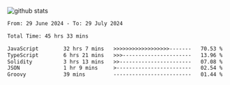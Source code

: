 
![github stats](https://github-readme-stats.vercel.app/api?username=realmahd1&show_icons=true&theme=codeSTACKr&hide_rank=true&count_private=true)

<!--START_SECTION:waka-->

```txt
From: 29 June 2024 - To: 29 July 2024

Total Time: 45 hrs 33 mins

JavaScript        32 hrs 7 mins   >>>>>>>>>>>>>>>>>>-------   70.53 %
TypeScript        6 hrs 21 mins   >>>----------------------   13.96 %
Solidity          3 hrs 13 mins   >>-----------------------   07.08 %
JSON              1 hr 9 mins     >------------------------   02.54 %
Groovy            39 mins         -------------------------   01.44 %
```

<!--END_SECTION:waka-->
